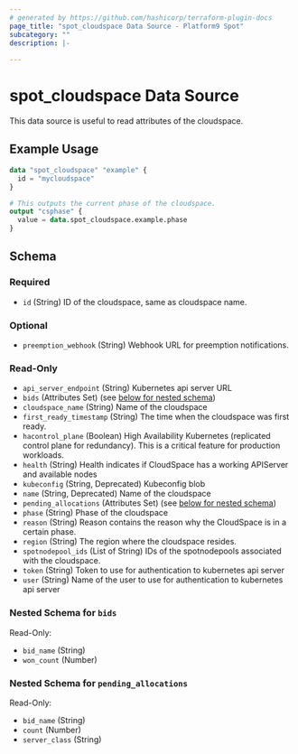 ```yaml
---
# generated by https://github.com/hashicorp/terraform-plugin-docs
page_title: "spot_cloudspace Data Source - Platform9 Spot"
subcategory: ""
description: |-
  
---
```


# spot_cloudspace Data Source

This data source is useful to read attributes of the cloudspace.

## Example Usage

```terraform
data "spot_cloudspace" "example" {
  id = "mycloudspace"
}

# This outputs the current phase of the cloudspace.
output "csphase" {
  value = data.spot_cloudspace.example.phase
}
```

<!-- schema generated by tfplugindocs -->
## Schema

### Required

- `id` (String) ID of the cloudspace, same as cloudspace name.

### Optional

- `preemption_webhook` (String) Webhook URL for preemption notifications.

### Read-Only

- `api_server_endpoint` (String) Kubernetes api server URL
- `bids` (Attributes Set) (see [below for nested schema](#nestedatt--bids))
- `cloudspace_name` (String) Name of the cloudspace
- `first_ready_timestamp` (String) The time when the cloudspace was first ready.
- `hacontrol_plane` (Boolean) High Availability Kubernetes (replicated control plane for redundancy). This is a critical feature for production workloads.
- `health` (String) Health indicates if CloudSpace has a working APIServer and available nodes
- `kubeconfig` (String, Deprecated) Kubeconfig blob
- `name` (String, Deprecated) Name of the cloudspace
- `pending_allocations` (Attributes Set) (see [below for nested schema](#nestedatt--pending_allocations))
- `phase` (String) Phase of the cloudspace
- `reason` (String) Reason contains the reason why the CloudSpace is in a certain phase.
- `region` (String) The region where the cloudspace resides.
- `spotnodepool_ids` (List of String) IDs of the spotnodepools associated with the cloudspace.
- `token` (String) Token to use for authentication to kubernetes api server
- `user` (String) Name of the user to use for authentication to kubernetes api server

<a id="nestedatt--bids"></a>
### Nested Schema for `bids`

Read-Only:

- `bid_name` (String)
- `won_count` (Number)


<a id="nestedatt--pending_allocations"></a>
### Nested Schema for `pending_allocations`

Read-Only:

- `bid_name` (String)
- `count` (Number)
- `server_class` (String)

